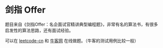 # 剑指 Offer

题目来自《剑指Offer：名企面试官精讲典型编程题》，非常有名的算法书，有很多启发性的算法思路，还有面试经验。

可以在 [leetcode-cn](https://leetcode-cn.com/problemset/lcof/) 和 [牛客网](https://www.nowcoder.com/ta/coding-interviews) 在线做题。（牛客的测试用例比较一般）